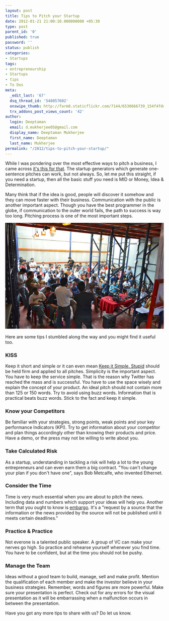 ```yaml
---
layout: post
title: Tips to Pitch your Startup
date: 2012-01-21 21:00:10.000000000 +05:30
type: post
parent_id: '0'
published: true
password: ''
status: publish
categories:
- Startups
tags:
- entrepreneurship
- Startups
- tips
- To Dos
meta:
  _edit_last: '67'
  dsq_thread_id: '548057602'
  onswipe_thumb: http://farm8.staticflickr.com/7144/6530666739_154f4fddef_z.jpg
  trx_addons_post_views_count: '42'
author:
  login: Deeptaman
  email: d.mukherjee05@gmail.com
  display_name: Deeptaman Mukherjee
  first_name: Deeptaman
  last_name: Mukherjee
permalink: "/2012/tips-to-pitch-your-startup/"
---
```

<p>While I was pondering over the most effective ways to pitch a business, I came across <a href="http://itsthisforthat.com/">it's this for that</a>. The startup generators which generate one-sentence pitches can work, but not always. So, let me put this straight, if you need a startup, then all the basic stuff you need is MID or Money, Idea & Determination.</p>
<p>Many think that if the idea is good, people will discover it somehow and they can move faster with their business. Communication with the public is another important aspect. Though you have the best programmer in the globe, if communication to the outer world fails, the path to success is way too long. Pitching process is one of the most important steps.</p>
<p><!--more--></p>
<p><img src="/static/2012/01/6530666739_154f4fddef_z.jpg" alt="Pitch your Startup" /></p>
<p>Here are some tips I stumbled along the way and you might find it useful too.</p>
<h3>KISS</h3>
<p>Keep it short and simple or it can even mean <a href="http://en.wikipedia.org/wiki/KISS_principle">Keep it Simple, Stupid</a> should be held firm and applied to all pitches. Simplicity is the important aspect. You have to keep the service simple. That is the reason why Twitter has reached the mass and is successful. You have to use the space wisely and explain the concept of your product. An ideal pitch should not contain more than 125 or 150 words. Try to avoid using buzz words. Information that is practical beats buzz words. Stick to the fact and keep it simple.</p>
<h3>Know your Competitors</h3>
<p>Be familiar with your strategies, strong points, weak points and your key performance Indicators (KPI). Try to get information about your competitor and plan things accordingly other than knowing their products and price. Have a demo, or the press may not be willing to write about you. </p>
<h3>Take Calculated Risk</h3>
<p>As a startup, understanding in tackling a risk will help a lot to the young entrepreneurs and can even earn them a big contract. "You can't change your plan if you don't have one", says Bob Metcalfe, who invented Ethernet.</p>
<h3>Consider the Time</h3>
<p>Time is very much essential when you are about to pitch the news. Including data and numbers which support your ideas will help you. Another term that you ought to know is <a href="http://en.wikipedia.org/wiki/News_embargo">embargo</a>. It's a "request by a source that the information or the news provided by the source will not be published until it meets certain deadlines."</p>
<h3>Practice & Practice</h3>
<p>Not everone is a talented public speaker. A group of VC can make your nerves go high. So practice and rehearse yourself whenever you find time. You have to be confident, but at the time you should not be pushy. </p>
<h3>Manage the Team</h3>
<p>Ideas without a good team to build, manage, sell and make profit. Mention the qualification of each member and make the investor believe in your business strategies. Remember, words and figures are more powerful. Make sure your presentation is perfect. Check out for any errors for the visual presentation as it will be embarrassing when a malfunction occurs in between the presentation. </p>
<p>Have you got any more tips to share with us? Do let us know.</p>
